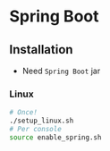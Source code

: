 # Spring Boot

## Installation

- Need `Spring Boot` jar

### Linux

```bash
# Once!
./setup_linux.sh
# Per console
source enable_spring.sh
```


